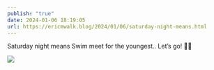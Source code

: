 ```yaml
---
publish: "true"
date: 2024-01-06 18:19:05
url: https://ericmwalk.blog/2024/01/06/saturday-night-means.html
---
```


Saturday night means Swim meet for the youngest.. Let’s go! 🏊‍♀️



![](https://ericmwalk.blog/uploads/2024/225af03a51.jpg)